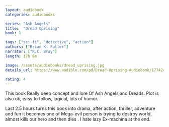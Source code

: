 ```yaml
---
layout: audiobook
categories: audiobooks

series: "Ash Angels"
title:  "Dread Uprising"
book: 1

tags: ["sci-fi", "detective", "action"]
authors: ["Brian K. Fuller"]
narrator: ["R.C. Bray"]
length: 17h 6m

image: /assets/audiobooks/dread_uprising.jpg
details_url: https://www.audible.com/pd/Dread-Uprising-Audiobook/1774240823

rating: 4
---
```


This book Really deep concept and lore Of Ash Angels and Dreads. Plot is also ok, easy to follow, logical, lots of humor.

Last 2.5 hours turns this book into drama, after action, thriller, adventure and fun it becomes one of <spoiler> Mega-evil person is trying to destroy world, almost kills our hero and then dies </spoiler>. I hate lazy Ex-machina at the end.